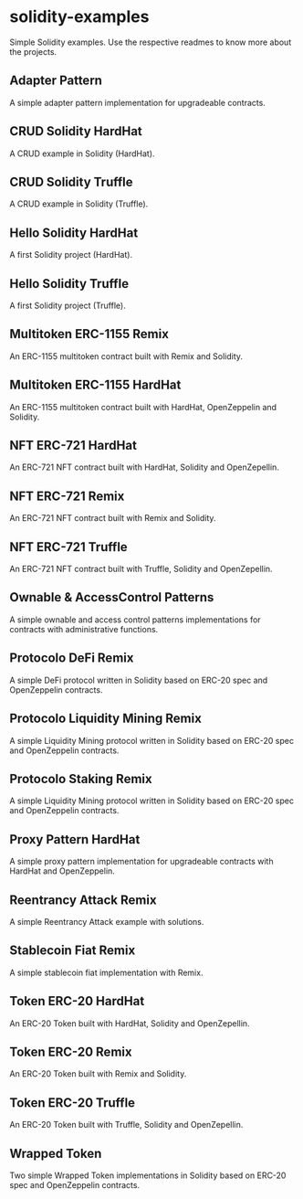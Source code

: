 # solidity-examples
Simple Solidity examples.
Use the respective readmes to know more about the projects.

## Adapter Pattern
A simple adapter pattern implementation for upgradeable contracts.

## CRUD Solidity HardHat
A CRUD example in Solidity (HardHat).

## CRUD Solidity Truffle
A CRUD example in Solidity (Truffle).

## Hello Solidity HardHat
A first Solidity project (HardHat).

## Hello Solidity Truffle
A first Solidity project (Truffle).

## Multitoken ERC-1155 Remix
An ERC-1155 multitoken contract built with Remix and Solidity.

## Multitoken ERC-1155 HardHat
An ERC-1155 multitoken contract built with HardHat, OpenZeppelin and Solidity.

## NFT ERC-721 HardHat
An ERC-721 NFT contract built with HardHat, Solidity and OpenZepellin.

## NFT ERC-721 Remix
An ERC-721 NFT contract built with Remix and Solidity.

## NFT ERC-721 Truffle
An ERC-721 NFT contract built with Truffle, Solidity and OpenZepellin.

## Ownable & AccessControl Patterns
A simple ownable and access control patterns implementations for contracts with administrative functions.

## Protocolo DeFi Remix
A simple DeFi protocol written in Solidity based on ERC-20 spec and OpenZeppelin contracts.

## Protocolo Liquidity Mining Remix
A simple Liquidity Mining protocol written in Solidity based on ERC-20 spec and OpenZeppelin contracts.

## Protocolo Staking Remix
A simple Liquidity Mining protocol written in Solidity based on ERC-20 spec and OpenZeppelin contracts.

## Proxy Pattern HardHat
A simple proxy pattern implementation for upgradeable contracts with HardHat and OpenZeppelin.

## Reentrancy Attack Remix
A simple Reentrancy Attack example with solutions.

## Stablecoin Fiat Remix
A simple stablecoin fiat implementation with Remix.

## Token ERC-20 HardHat
An ERC-20 Token built with HardHat, Solidity and OpenZepellin.

## Token ERC-20 Remix
An ERC-20 Token built with Remix and Solidity.

## Token ERC-20 Truffle
An ERC-20 Token built with Truffle, Solidity and OpenZepellin.

## Wrapped Token
Two simple Wrapped Token implementations in Solidity based on ERC-20 spec and OpenZeppelin contracts.
